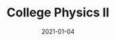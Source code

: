 ---
title: "College Physics II"
date: 2021-01-04
featured: true
weight: 1
# layout: course
layout: content-construction
summary: Have you ever considered how electricity affects almost every aspect of our lives? From the basic mechanisms of our bodies to the power it provides the materials and equipment around us - electricity is in and all around us, providing us with convenience, health, and abundance. Electricity is utilized by the cells of our body, enabling neurons to rapidly fire, our hearts to beat, and our muscles to contract. Likewise, in this modern era, almost all our basic needs are either made or sustained by electricity-powered machines. Hence, without electricity, our lives would be radically different and a whole lot harder. And as we acknowledge the big difference electricity makes, it is also important that we understand electricity through its history and how it was discovered.
---